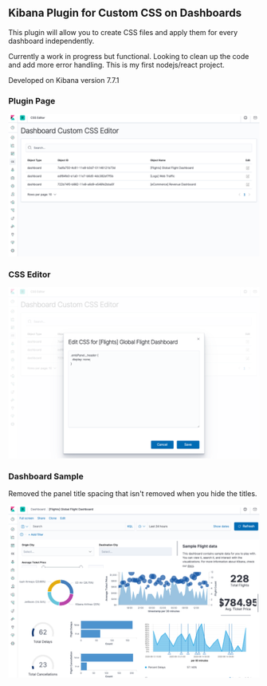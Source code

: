 ## Kibana Plugin for Custom CSS on Dashboards

This plugin will allow you to create CSS files and apply them for every dashboard independently.

Currently a work in progress but functional. Looking to clean up the code and add more error handling. This is my first nodejs/react project.

Developed on Kibana version 7.7.1

### Plugin Page

![Image of plugin page](https://raw.githubusercontent.com/aaron-nimocks/kibana-dashboard-custom-css/master/images/pluginpage.png)

### CSS Editor

![Image of CSS editor](https://raw.githubusercontent.com/aaron-nimocks/kibana-dashboard-custom-css/master/images/pluginedit.png)

### Dashboard Sample

Removed the panel title spacing that isn't removed when you hide the titles.

![Image of CSS editor](https://raw.githubusercontent.com/aaron-nimocks/kibana-dashboard-custom-css/master/images/sampledashboard.png)